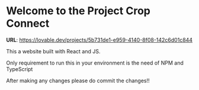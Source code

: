 
# Welcome to the Project Crop Connect
**URL**: https://lovable.dev/projects/5b731de1-e959-4140-8f08-142c6d01c844

This a website built with React and JS.

Only requirement to run this in your environment is the need of NPM and TypeScript

After making any changes please do commit the changes!!






